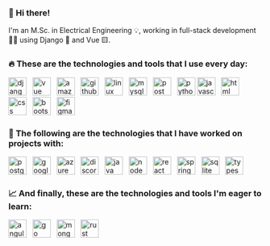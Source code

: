 <h3> 👋 Hi there!</h3>

<p>I'm an M.Sc. in Electrical Engineering 💡, working in full-stack development 👨‍💻 using Django 🐍 and Vue 🟨.<p>

<h3>🔥 These are the technologies and tools that I use every day:</h3>

<img src="https://github.com/lucasmdpereira/lucasmdpereira/assets/73071973/61ff6739-d109-4795-a38f-342eb0eedbd8" alt= "django" width="36px" height="36px">&nbsp;&nbsp;
<img src="https://github.com/lucasmdpereira/lucasmdpereira/assets/73071973/d0eccb5b-5224-4045-ab7f-4483a979df19" alt= "vue" width="36px" height="36px">&nbsp;&nbsp;
<img src="https://github.com/lucasmdpereira/lucasmdpereira/assets/73071973/f2df81b2-1835-4e3c-ab0c-d6cb1706b9f8" alt= "amazon web services" width="36px" height="36px">&nbsp;&nbsp;
<img src="https://github.com/lucasmdpereira/lucasmdpereira/assets/73071973/00c8a0d1-8770-48b6-95f3-51b264dad345" alt= "github" width="36px" height="36px">&nbsp;&nbsp;
<img src="https://github.com/lucasmdpereira/lucasmdpereira/assets/73071973/89c89936-5041-47fc-a9f7-fb3f04bf14e2" alt= "linux" width="36px" height="36px">&nbsp;&nbsp;
<img src="https://github.com/lucasmdpereira/lucasmdpereira/assets/73071973/b65758f9-c505-4fc8-aa28-65a37b694b2f" alt= "mysql" width="36px" height="36px">&nbsp;&nbsp;
<img src="https://github.com/lucasmdpereira/lucasmdpereira/assets/73071973/be4a82f6-f12f-4bf4-8924-b79d491c18a1" alt= "postman" width="36px" height="36px">&nbsp;&nbsp;
<img src="https://github.com/lucasmdpereira/lucasmdpereira/assets/73071973/56514632-b3ac-4c85-b327-593222dab443" alt= "python" width="36px" height="36px">
<img src="https://github.com/lucasmdpereira/lucasmdpereira/assets/73071973/18765500-da78-41d5-8a0a-6645d681c8e2" alt= "javascript" width="36px" height="36px">&nbsp;&nbsp;
<img src="https://github.com/lucasmdpereira/lucasmdpereira/assets/73071973/5c6184b4-2bf3-4560-bc45-f0e29ba02ae7" alt= "html" width="36px" height="36px">&nbsp;&nbsp;
<img src="https://github.com/lucasmdpereira/lucasmdpereira/assets/73071973/3e533cd9-c123-4bb9-8fef-768a9cc48dfc" alt= "css" width="36px" height="36px">&nbsp;&nbsp;
<img src="https://github.com/lucasmdpereira/lucasmdpereira/assets/73071973/4ec3133f-f430-4a05-b7bf-e39f62032156" alt= "bootstrap" width="36px" height="36px">&nbsp;&nbsp;
<img src="https://github.com/lucasmdpereira/lucasmdpereira/assets/73071973/51346770-7379-4b06-94b5-924549e615a3" alt= "figma" width="36px" height="36px">&nbsp;&nbsp;

<h3>🧩 The following are the technologies that I have worked on projects with:</h3>

<img src="https://github.com/lucasmdpereira/lucasmdpereira/assets/73071973/74959941-b777-4693-9a73-be02f995651f" alt= "postgresql" width="36px" height="36px">&nbsp;&nbsp;
<img src="https://github.com/lucasmdpereira/lucasmdpereira/assets/73071973/4e356775-cb10-4ab0-b132-a3919576dc6b" alt= "google cloud plataform" width="36px" height="36px">&nbsp;&nbsp;
<img src="https://github.com/lucasmdpereira/lucasmdpereira/assets/73071973/7bb14e93-4275-4137-8627-b0314caa84c9" alt= "azure cloud" width="36px" height="36px">&nbsp;&nbsp;
<img src="https://github.com/lucasmdpereira/lucasmdpereira/assets/73071973/75657d2e-b664-47a1-bec1-0ba1c9432a3d" alt= "discord js" width="36px" height="36px">&nbsp;&nbsp;
<img src="https://github.com/lucasmdpereira/lucasmdpereira/assets/73071973/64cdd966-04ca-411f-96c4-cf92c0c65e24" alt= "java" width="36px" height="36px">&nbsp;&nbsp;
<img src="https://github.com/lucasmdpereira/lucasmdpereira/assets/73071973/08e5dfe2-60f6-4a71-a3ce-ca62ad0779f8" alt= "node js" width="36px" height="36px">&nbsp;&nbsp;
<img src="https://github.com/lucasmdpereira/lucasmdpereira/assets/73071973/17f76477-f7f5-4f8c-ade4-89b93618f78c" alt= "react" width="36px" height="36px">&nbsp;&nbsp;
<img src="https://github.com/lucasmdpereira/lucasmdpereira/assets/73071973/896215d3-73f9-4f1c-9edb-7dee7d58ef1c" alt= "spring" width="36px" height="36px">&nbsp;&nbsp;
<img src="https://github.com/lucasmdpereira/lucasmdpereira/assets/73071973/10c885c9-1f9a-4ccc-b939-fd21d1ae2703" alt= "sqlite" width="36px" height="36px">&nbsp;&nbsp;
<img src="https://github.com/lucasmdpereira/lucasmdpereira/assets/73071973/edb5f388-17a3-45cf-897e-d9ab3cbe1472" alt= "typescript" width="36px" height="36px">


<h3>📈 And finally, these are the technologies and tools I'm eager to learn:</h3>

<img src="https://github.com/lucasmdpereira/lucasmdpereira/assets/73071973/5d80fb67-dace-4361-8bfd-58067e8e87f2" alt= "angular" width="36px" height="36px">
&nbsp;&nbsp;<img src="https://github.com/lucasmdpereira/lucasmdpereira/assets/73071973/b829e157-acc4-4fe6-8f03-6d5706b3ac63" alt= "go" width="36px" height="36px">
&nbsp;&nbsp;<img src="https://github.com/lucasmdpereira/lucasmdpereira/assets/73071973/911b85cb-c70b-4fa5-b951-4c7c6cb6baf8" alt= "mongo db" width="36px" height="36px">
&nbsp;&nbsp;<img src="https://github.com/lucasmdpereira/lucasmdpereira/assets/73071973/b9ec7664-8e09-469e-90ba-b827300001a8" alt= "rust" width="36px" height="36px">
